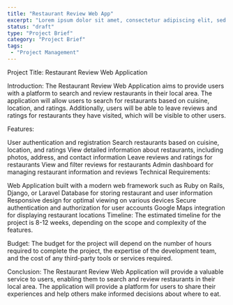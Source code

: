 ```yaml
---
title: "Restaurant Review Web App"
excerpt: "Lorem ipsum dolor sit amet, consectetur adipiscing elit, sed do eiusmod tempor incididunt ut labore et dolore magna aliqua. Donec enim diam vulputate ut."
status: "draft"
type: "Project Brief"
category: "Project Brief"
tags:
 - "Project Management"
---
```


Project Title: Restaurant Review Web Application

Introduction:
The Restaurant Review Web Application aims to provide users with a platform to search and review restaurants in their local area. The application will allow users to search for restaurants based on cuisine, location, and ratings. Additionally, users will be able to leave reviews and ratings for restaurants they have visited, which will be visible to other users.

Features:

User authentication and registration
Search restaurants based on cuisine, location, and ratings
View detailed information about restaurants, including photos, address, and contact information
Leave reviews and ratings for restaurants
View and filter reviews for restaurants
Admin dashboard for managing restaurant information and reviews
Technical Requirements:

Web Application built with a modern web framework such as Ruby on Rails, Django, or Laravel
Database for storing restaurant and user information
Responsive design for optimal viewing on various devices
Secure authentication and authorization for user accounts
Google Maps integration for displaying restaurant locations
Timeline:
The estimated timeline for the project is 8-12 weeks, depending on the scope and complexity of the features.

Budget:
The budget for the project will depend on the number of hours required to complete the project, the expertise of the development team, and the cost of any third-party tools or services required.

Conclusion:
The Restaurant Review Web Application will provide a valuable service to users, enabling them to search and review restaurants in their local area. The application will provide a platform for users to share their experiences and help others make informed decisions about where to eat.
